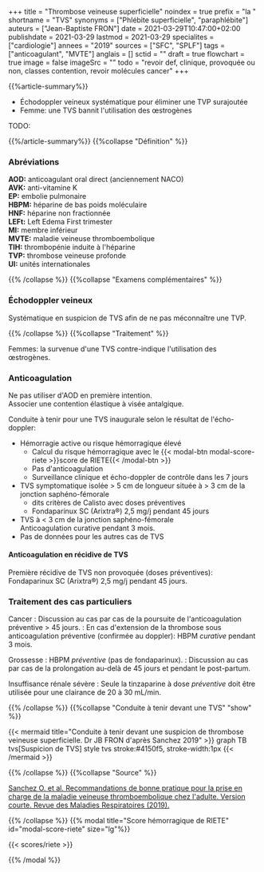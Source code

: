 +++
title = "Thrombose veineuse superficielle"
noindex = true
prefix = "la "
shortname = "TVS"
synonyms = ["Phlébite superficielle", "paraphlébite"]
auteurs = ["Jean-Baptiste FRON"]
date = 2021-03-29T10:47:00+02:00
publishdate = 2021-03-29
lastmod = 2021-03-29
specialites = ["cardiologie"]
annees = "2019"
sources = ["SFC", "SPLF"]
tags = ["anticoagulant", "MVTE"]
anglais = []
sctid = ""
draft = true
flowchart = true
image = false
imageSrc = ""
todo = "revoir def, clinique, provoquée ou non, classes contention, revoir molécules cancer"
+++

{{%article-summary%}}

- Échodoppler veineux systématique pour éliminer une TVP surajoutée
- Femme: une TVS bannit l'utilisation des œstrogènes

TODO:

{{%/article-summary%}}
{{%collapse "Définition" %}}

### Abréviations

**AOD:** anticoagulant oral direct (anciennement NACO)  
**AVK:** anti-vitamine K  
**EP:** embolie pulmonaire  
**HBPM:** héparine de bas poids moléculaire  
**HNF:** héparine non fractionnée  
**LEFt:** Left Edema First trimester  
**MI:** membre inférieur  
**MVTE:** maladie veineuse thromboembolique  
**TIH:** thrombopénie induite à l'héparine  
**TVP:** thrombose veineuse profonde  
**UI:** unités internationales

{{% /collapse %}}
{{%collapse "Examens complémentaires" %}}

### Échodoppler veineux

Systématique en suspicion de TVS afin de ne pas méconnaître une TVP.

{{% /collapse %}}
{{%collapse "Traitement" %}}

Femmes: la survenue d'une TVS contre-indique l'utilisation des œstrogènes.

### Anticoagulation

Ne pas utiliser d'AOD en première intention.  
Associer une contention élastique à visée antalgique.

Conduite à tenir pour une TVS inaugurale selon le résultat de l'écho-doppler:

- Hémorragie active ou risque hémorragique élevé
  - Calcul du risque hémorragique avec le {{< modal-btn modal-score-riete >}}score de RIETE{{< /modal-btn >}}
  - Pas d'anticoagulation
  - Surveillance clinique et écho-doppler de contrôle dans les 7 jours
- TVS symptomatique isolée > 5 cm de longueur située à > 3 cm de la jonction saphéno-fémorale
  - dits critères de Calisto avec doses préventives
  - Fondaparinux SC (Arixtra®) 2,5 mg/j pendant 45 jours
- TVS à < 3 cm de la jonction saphéno-fémorale  
Anticoagulation curative pendant 3 mois.
- Pas de données pour les autres cas de TVS

#### Anticoagulation en récidive de TVS

Première récidive de TVS non provoquée (doses préventives): Fondaparinux SC (Arixtra®) 2,5 mg/j pendant 45 jours.

### Traitement des cas particuliers

Cancer
: Discussion au cas par cas de la poursuite de l'anticoagulation préventive > 45 jours.
: En cas d'extension de la thrombose sous anticoagulation préventive (confirmée au doppler): HBPM *curative* pendant 3 mois.

Grossesse
: HBPM *préventive* (pas de fondaparinux).
: Discussion au cas par cas de la prolongation au-delà de 45 jours et pendant le post-partum.

Insuffisance rénale sévère
: Seule la tinzaparine à dose *préventive* doit être utilisée pour une clairance de 20 à 30 mL/min.

{{% /collapse %}}
{{%collapse "Conduite à tenir devant une TVS" "show" %}}

{{< mermaid title="Conduite à tenir devant une suspicion de thrombose veineuse superficielle. Dr JB FRON d'après Sanchez 2019" >}}
graph TB
  tvs[Suspicion de TVS]
  style tvs stroke:#4150f5, stroke-width:1px
{{< /mermaid >}}

{{% /collapse %}}
{{%collapse "Source" %}}

[Sanchez O. et al. Recommandations de bonne pratique pour la prise en charge de la maladie veineuse thromboembolique chez l'adulte. Version courte. Revue des Maladies Respiratoires (2019).](https://doi.org/10.1016/j.rmr.2019.01.003)

{{% /collapse %}}
{{% modal title="Score hémorragique de RIETE" id="modal-score-riete" size="lg"%}}

{{< scores/riete >}}

{{% /modal %}}
